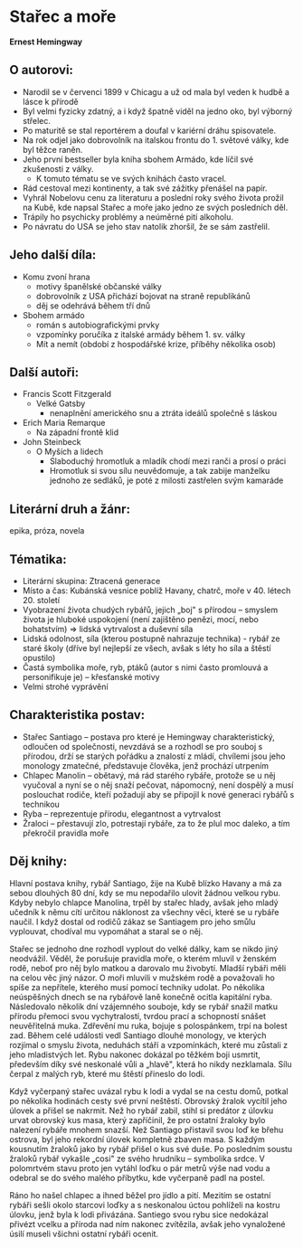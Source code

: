 
# Stařec a moře
**Ernest Hemingway**

## O autorovi:
- Narodil se v červenci 1899 v Chicagu a už od mala byl veden k hudbě a lásce k přírodě
- Byl velmi fyzicky zdatný, a i když špatně viděl na jedno oko, byl výborný střelec.
- Po maturitě se stal reportérem a doufal v kariérní dráhu spisovatele.
- Na rok odjel jako dobrovolník na italskou frontu do 1. světové války, kde byl těžce raněn.
- Jeho první bestseller byla kniha sbohem Armádo, kde líčil své zkušenosti z války. 
	- K tomuto tématu se ve svých knihách často vracel. 
- Rád cestoval mezi kontinenty, a tak své zážitky přenášel na papír. 
- Vyhrál Nobelovu cenu za literaturu a poslední roky svého života prožil na Kubě, kde napsal Stařec a moře jako jedno ze svých posledních děl.
- Trápily ho psychicky problémy a neúměrné pití alkoholu.
- Po návratu do USA se jeho stav natolik zhoršil, že se sám zastřelil.

## Jeho další díla:
- Komu zvoní hrana 
	- motivy španělské občanské války
	- dobrovolník z USA přichází bojovat na straně republikánů 
	- děj se odehrává během tří dnů
- Sbohem armádo 
	- román s autobiografickými prvky
	- vzpomínky poručíka z italské armády během 1. sv. války
	- Mít a nemít (období z hospodářské krize, příběhy několika osob)

## Další autoři:

- Francis Scott Fitzgerald 
	- Velké Gatsby 
		- nenaplnění amerického snu a ztráta ideálů společně s láskou 
-  Erich Maria Remarque 
	- Na západní frontě klid
- John Steinbeck 
	- O Myších a lidech 
		- Slaboduchý hromotluk a mladík chodí mezi ranči a prosí o práci
		- Hromotluk si svou sílu neuvědomuje, a tak zabije manželku jednoho ze sedláků, je poté z milosti zastřelen svým kamaráde

## Literární druh a žánr:
epika, próza, novela

## Tématika:

- Literární skupina: Ztracená generace
- Místo a čas: Kubánská vesnice poblíž Havany, chatrč, moře v 40. létech 20. století
- Vyobrazení života chudých rybářů, jejich „boj" s přírodou – smyslem života je hluboké uspokojení (není zajištěno penězi, mocí, nebo bohatstvím) =\> lidská vytrvalost a duševní síla
- Lidská odolnost, síla (kterou postupně nahrazuje technika) - rybář ze staré školy (dříve byl nejlepší ze všech, avšak s léty ho síla a štěstí opustilo)
- Častá symbolika moře, ryb, ptáků (autor s nimi často promlouvá a personifikuje je) – křesťanské motivy
- Velmi strohé vyprávění

## Charakteristika postav:

- Stařec Santiago – postava pro které je Hemingway charakteristický, odloučen od společnosti, nevzdává se a rozhodl se pro souboj s přírodou, drží se starých pořádku a znalostí z mládí, chvílemi jsou jeho monology zmatečné, představuje člověka, jenž prochází utrpením
- Chlapec Manolin – obětavý, má rád starého rybáře, protože se u něj vyučoval a nyní se o něj snaží pečovat, nápomocný, není dospělý a musí poslouchat rodiče, kteří požadují aby se připojil k nové generaci rybářů s technikou
- Ryba – reprezentuje přírodu, elegantnost a vytrvalost
- Žraloci – přestavují zlo, potrestají rybáře, za to že plul moc daleko, a tím překročil pravidla moře

## Děj knihy:

Hlavní postava knihy, rybář Santiago, žije na Kubě blízko Havany a má za sebou dlouhých 80 dní, kdy se mu nepodařilo ulovit žádnou velkou rybu. Kdyby nebylo chlapce Manolina, trpěl by stařec hlady, avšak jeho mladý učedník k němu cítí určitou náklonost za všechny věci, které se u rybáře naučil. I když dostal od rodičů zákaz se Santiagem pro jeho smůlu vyplouvat, chodíval mu vypomáhat a staral se o něj.

Stařec se jednoho dne rozhodl vyplout do velké dálky, kam se nikdo jiný neodvážil. Věděl, že porušuje pravidla moře, o kterém mluvil v ženském rodě, neboť pro něj bylo matkou a darovalo mu živobytí. Mladší rybáři měli na celou věc jiný názor. O moři mluvili v mužském rodě a považovali ho spíše za nepřítele, kterého musí pomocí techniky udolat. Po několika neúspěšných dnech se na rybářově laně konečně ocitla kapitální ryba. Následovalo několik dní vzájemného souboje, kdy se rybář snažil matku přírodu přemoci svou vychytralostí, tvrdou prací a schopností snášet neuvěřitelná muka. Zdřevění mu ruka, bojuje s polospánkem, trpí na bolest zad. Během celé události vedl Santiago dlouhé monology, ve kterých rozjímal o smyslu života, neduhách stáří a vzpomínkách, které mu zůstali z jeho mladistvých let. Rybu nakonec dokázal po těžkém boji usmrtit, především díky své neskonalé vůli a „hlavě", která ho nikdy nezklamala. Sílu čerpal z malých ryb, které mu štěstí přineslo do lodi.

Když vyčerpaný stařec uvázal rybu k lodi a vydal se na cestu domů, potkal po několika hodinách cesty své první neštěstí. Obrovský žralok vycítil jeho úlovek a přišel se nakrmit. Než ho rybář zabil, stihl si predátor z úlovku urvat obrovský kus masa, který zapříčinil, že pro ostatní žraloky bylo nalezení rybáře mnohem snazší. Než Santiago přistavil svou loď ke břehu ostrova, byl jeho rekordní úlovek kompletně zbaven masa. S každým kousnutím žraloků jako by rybář přišel o kus své duše. Po posledním soustu žraloků rybář vykašle „cosi" ze svého hrudníku – symbolika srdce. V polomrtvém stavu proto jen vytáhl loďku o pár metrů výše nad vodu a odebral se do svého malého příbytku, kde vyčerpaně padl na postel.

Ráno ho našel chlapec a ihned běžel pro jídlo a pití. Mezitím se ostatní rybáři sešli okolo starcovi loďky a s neskonalou úctou pohlíželi na kostru úlovku, jenž byla k lodi přivázána. Santiego svou rybu sice nedokázal přivézt vcelku a příroda nad ním nakonec zvítězila, avšak jeho vynaložené úsilí museli všichni ostatní rybáři ocenit.